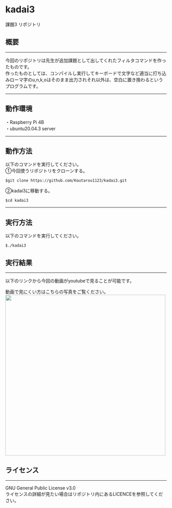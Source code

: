 # kadai3
課題3 リポジトリ  
## 概要  
---  
今回のリポジトリは先生が追加課題として出してくれたフィルタコマンドを作ったものです。  
作ったものとしては、コンパイルし実行してキーボードで文字など適当に打ち込みローマ字のu,n,k,oはそのまま出力されそれ以外は、空白に置き換わるというプログラムです。  

---  
## 動作環境  
・Raspberry Pi 4B  
・ubuntu20.04.3 server  

---  
## 動作方法  
以下のコマンドを実行してください。  
①今回使うリポジトリをクローンする。  

```  
$git clone https://github.com/Koutarou1123/kadai3.git  
```  

②kadai3に移動する。 

```
$cd kadai3  
```  

---
## 実行方法  
以下のコマンドを実行してください。  
```  
$./kadai3  
```  

## 実行結果  
---  
以下のリンクから今回の動画がyoutubeで見ることが可能です。  

動画で見にくい方はこちらの写真をご覧ください。  
<img src="https://user-images.githubusercontent.com/95609545/148633752-0e6a427e-00b1-4998-8679-843b05f25859.jpg" width="500">
## ライセンス
---  
GNU General Public License v3.0  
ライセンスの詳細が見たい場合はリポジトリ内にあるLICENCEを参照してください。




